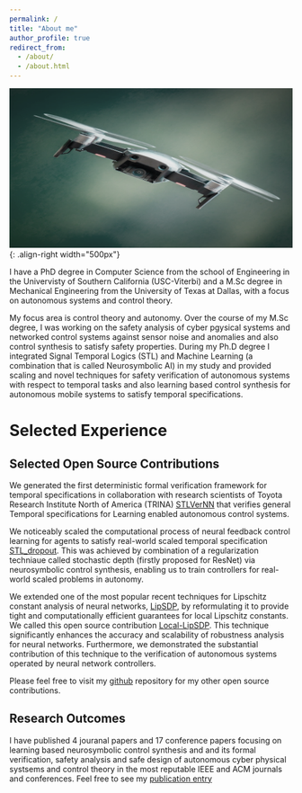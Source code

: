 ```yaml
---
permalink: /
title: "About me"
author_profile: true
redirect_from: 
  - /about/
  - /about.html
---
```


![Neurosymbolic AI introduction](/images/quadrotor.png){: .align-right width="500px"}

I have a PhD degree in Computer Science from the school of Engineering in the Univervisty of Southern California (USC-Viterbi) and a M.Sc degree in Mechanical Engineering from the University of Texas at Dallas, with a focus on autonomous systems and control theory.

My focus area is control theory and autonomy. Over the course of my M.Sc degree, I was working on the safety analysis of cyber pgysical systems and networked control systems against sensor noise and anomalies and also control synthesis to satisfy safety properties. During my Ph.D degree I integrated Signal Temporal Logics (STL) and Machine Learning (a combination that is called Neurosymbolic AI) in my study and provided scaling and novel techniques for safety verification of autonomous systems with respect to temporal tasks and also learning based control synthesis for autonomous mobile systems to satisfy temporal specifications.   


# Selected Experience

## Selected Open Source Contributions
We generated the first deterministic formal verification framework for temporal specifications in collaboration with research scientists of Toyota Research Institute North of America (TRINA) [STLVerNN](https://github.com/Navidhashemicontrol/STLVerNN) that verifies general Temporal specifications for Learning enabled autonomous control systems.

We noticeably scaled the computational process of neural feedback control learning for agents to satisfy real-world scaled temporal specification [STL_dropout](https://github.com/Navidhashemicontrol/STL_dropout). This was achieved by combination of a regularization techniaue called stochastic depth (firstly proposed for ResNet) via neurosymbolic control synthesis, enabling us to train controllers for real-world scaled problems in autonomy.

We extended one of the most popular recent techniques for Lipschitz constant analysis of neural networks, [LipSDP](https://proceedings.neurips.cc/paper/2019/hash/95e1533eb1b20a97777749fb94fdb944-Abstract.html), by reformulating it to provide tight and computationally efficient guarantees for local Lipschitz constants. We called this open source contribution [Local-LipSDP](https://github.com/NavidHashemiControl/Local_LipSDP_L4DC_2021). This technique significantly enhances the accuracy and scalability of robustness analysis for neural networks. Furthermore, we demonstrated the substantial contribution of this technique to the verification of autonomous systems operated by neural network controllers.

Please feel free to visit my [github](https://github.com/Navidhashemicontrol) repository for my other open source contributions.

## Research Outcomes
I have published 4 jouranal papers and 17 conference papers focusing on learning based neurosymbolic control synthesis and and its formal verification, safety analysis and safe design of autonomous cyber physical systsems and control theory in the most reputable IEEE and ACM journals and conferences. Feel free to see my [publication entry](https://navidhashemicontrol.github.io/publications/)   

